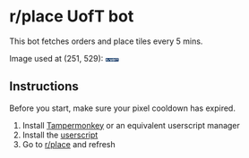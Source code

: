 # r/place UofT bot

This bot fetches orders and place tiles every 5 mins.

Image used at (251, 529):
![UofT](example.png)

## Instructions

Before you start, make sure your pixel cooldown has expired.

1. Install [Tampermonkey](https://www.tampermonkey.net/) or an equivalent userscript manager
2. Install the [userscript](https://raw.githubusercontent.com/darenliang/rplace-bot-extension/custom/bot.user.js)
3. Go to [r/place](https://www.reddit.com/r/place) and refresh
